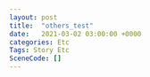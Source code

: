 ```yaml
---
layout: post
title:  "others_test"
date:   2021-03-02 03:00:00 +0000
categories: Etc
Tags: Story Etc
SceneCode: []
---
```

